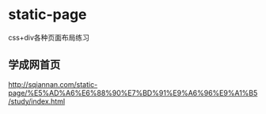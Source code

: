 # static-page
css+div各种页面布局练习
## 学成网首页
http://sqiannan.com/static-page/%E5%AD%A6%E6%88%90%E7%BD%91%E9%A6%96%E9%A1%B5/study/index.html

